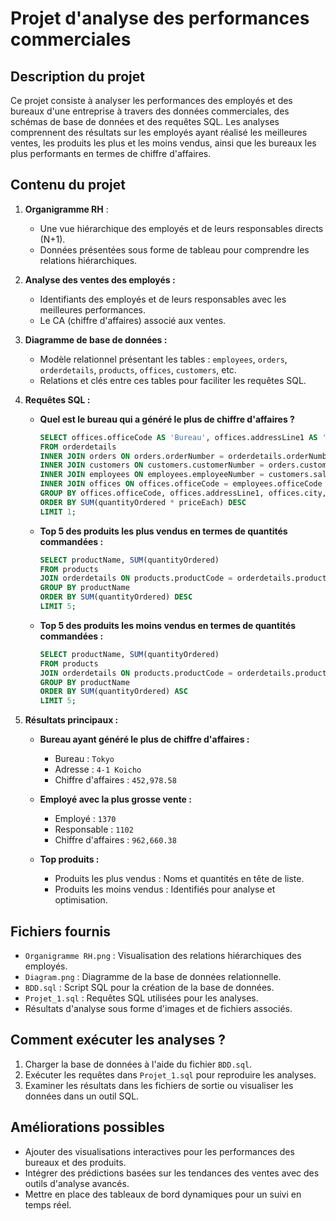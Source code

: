 # Projet d'analyse des performances commerciales

## Description du projet
Ce projet consiste à analyser les performances des employés et des bureaux d'une entreprise à travers des données commerciales, des schémas de base de données et des requêtes SQL. Les analyses comprennent des résultats sur les employés ayant réalisé les meilleures ventes, les produits les plus et les moins vendus, ainsi que les bureaux les plus performants en termes de chiffre d'affaires.

## Contenu du projet
1. **Organigramme RH** :
   - Une vue hiérarchique des employés et de leurs responsables directs (N+1).
   - Données présentées sous forme de tableau pour comprendre les relations hiérarchiques.

2. **Analyse des ventes des employés :**
   - Identifiants des employés et de leurs responsables avec les meilleures performances.
   - Le CA (chiffre d'affaires) associé aux ventes.

3. **Diagramme de base de données :**
   - Modèle relationnel présentant les tables : `employees`, `orders`, `orderdetails`, `products`, `offices`, `customers`, etc.
   - Relations et clés entre ces tables pour faciliter les requêtes SQL.

4. **Requêtes SQL :**
   - **Quel est le bureau qui a généré le plus de chiffre d'affaires ?**
     ```sql
     SELECT offices.officeCode AS 'Bureau', offices.addressLine1 AS 'Adresse', offices.city AS 'Ville', offices.country AS 'Pays', SUM(quantityOrdered * priceEach) AS 'CA'
     FROM orderdetails
     INNER JOIN orders ON orders.orderNumber = orderdetails.orderNumber
     INNER JOIN customers ON customers.customerNumber = orders.customerNumber
     INNER JOIN employees ON employees.employeeNumber = customers.salesRepEmployeeNumber
     INNER JOIN offices ON offices.officeCode = employees.officeCode
     GROUP BY offices.officeCode, offices.addressLine1, offices.city, offices.country
     ORDER BY SUM(quantityOrdered * priceEach) DESC
     LIMIT 1;
     ```

   - **Top 5 des produits les plus vendus en termes de quantités commandées :**
     ```sql
     SELECT productName, SUM(quantityOrdered)
     FROM products
     JOIN orderdetails ON products.productCode = orderdetails.productCode
     GROUP BY productName
     ORDER BY SUM(quantityOrdered) DESC
     LIMIT 5;
     ```

   - **Top 5 des produits les moins vendus en termes de quantités commandées :**
     ```sql
     SELECT productName, SUM(quantityOrdered)
     FROM products
     JOIN orderdetails ON products.productCode = orderdetails.productCode
     GROUP BY productName
     ORDER BY SUM(quantityOrdered) ASC
     LIMIT 5;
     ```

5. **Résultats principaux :**
   - **Bureau ayant généré le plus de chiffre d'affaires :**
     - Bureau : `Tokyo`
     - Adresse : `4-1 Koicho`
     - Chiffre d'affaires : `452,978.58`
   
   - **Employé avec la plus grosse vente :**
     - Employé : `1370`
     - Responsable : `1102`
     - Chiffre d'affaires : `962,660.38`

   - **Top produits :**
     - Produits les plus vendus : Noms et quantités en tête de liste.
     - Produits les moins vendus : Identifiés pour analyse et optimisation.

## Fichiers fournis
- `Organigramme RH.png` : Visualisation des relations hiérarchiques des employés.
- `Diagram.png` : Diagramme de la base de données relationnelle.
- `BDD.sql` : Script SQL pour la création de la base de données.
- `Projet_1.sql` : Requêtes SQL utilisées pour les analyses.
- Résultats d'analyse sous forme d'images et de fichiers associés.

## Comment exécuter les analyses ?
1. Charger la base de données à l'aide du fichier `BDD.sql`.
2. Exécuter les requêtes dans `Projet_1.sql` pour reproduire les analyses.
3. Examiner les résultats dans les fichiers de sortie ou visualiser les données dans un outil SQL.

## Améliorations possibles
- Ajouter des visualisations interactives pour les performances des bureaux et des produits.
- Intégrer des prédictions basées sur les tendances des ventes avec des outils d'analyse avancés.
- Mettre en place des tableaux de bord dynamiques pour un suivi en temps réel.
